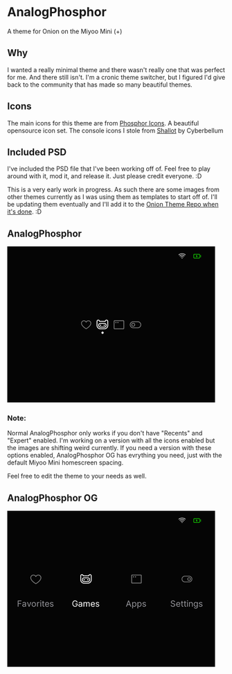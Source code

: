 # AnalogPhosphor
A theme for Onion on the Miyoo Mini (+)

## Why
I wanted a really minimal theme and there wasn't really one that was perfect for me. And there still isn't. I'm a cronic theme switcher, but I figured I'd give back to the community that has made so many beautiful themes.

## Icons
The main icons for this theme are from [Phosphor Icons](https://phosphoricons.com/). A beautiful opensource icon set.
The console icons I stole from [Shallot](https://github.com/OnionUI/Themes/tree/main?tab=readme-ov-file#shallot-by-cyberbellum) by Cyberbellum

## Included PSD
I've included the PSD file that I've been working off of. Feel free to play around with it, mod it, and release it. Just please credit everyone. :D


This is a very early work in progress. As such there are some images from other themes currently as I was using them as templates to start off of. I'll be updating them eventually and I'll add it to the [Onion Theme Repo when it's done](https://github.com/OnionUI/Themes/blob/main/README.md). :D

## AnalogPhosphor
![](preview.png)

### Note:
Normal AnalogPhosphor only works if you don't have "Recents" and "Expert" enabled.
I'm working on a version with all the icons enabled but the images are shifting weird currently.
If you need a version with these options enabled, AnalogPhosphor OG has evrything you need, just with the default Miyoo Mini homescreen spacing.

Feel free to edit the theme to your needs as well. 

## AnalogPhosphor OG
![](previewOG.png)
